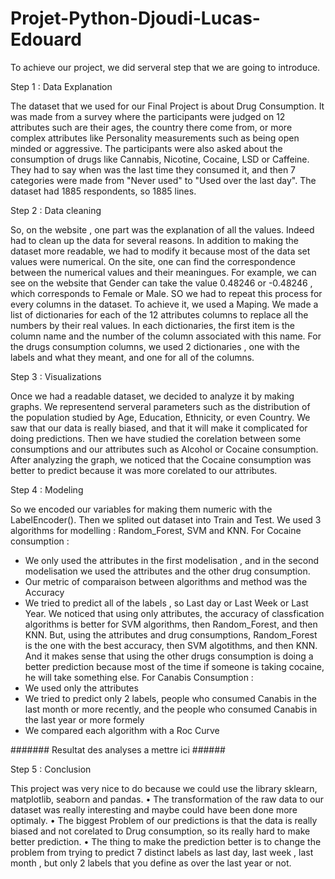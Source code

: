 # Projet-Python-Djoudi-Lucas-Edouard
To achieve our project, we did serveral step that we are going to introduce.

Step 1 : Data Explanation

The dataset that we used for our Final Project is about Drug Consumption. It was made from a survey where the participants were judged on 12 attributes such are their ages, the country there come from, or more complex attributes like Personality measurements such as being open minded or aggressive.
The participants were also asked about the consumption of drugs like Cannabis, Nicotine, Cocaine, LSD or Caffeine. They had to say when was the last time they consumed it, and then 7 categories were made from "Never used" to "Used over the last day".
The dataset had 1885 respondents, so 1885 lines.

Step 2 : Data cleaning

So, on the website , one part was the explanation of all the values.
Indeed had to clean up the data for several reasons. In addition to making the dataset more readable, we had to modify it because most of the data set values were numerical. On the site, one can find the correspondence between the numerical values and their meaningues.
For example, we can see on the website that Gender can take the value 0.48246 or -0.48246 , which corresponds to Female or Male. SO we had to repeat this process for every columns in the dataset. To achieve it, we used a Maping. We made a list of dictionaries for each of the 12 attributes columns to replace all the numbers by their real values.
In each dictionaries, the first item is the column name and the number of the column associated with this name.
For the drugs consumption columns, we used 2 dictionaries , one with the labels and what they meant, and one for all of the columns.

Step 3 : Visualizations

Once we had a readable dataset, we decided to analyze it by making graphs. We representend serveral parameters such as the distribution of the population studied by Age, Education, Ethnicity, or even Country. We saw that our data is really biased, and that it will make it complicated for doing predictions. Then we have studied the corelation between some consumptions and our attributes such as Alcohol or Cocaine consumption. After analyzing the graph, we noticed that the Cocaine consumption was better to predict because it was more corelated to our attributes.

Step 4 : Modeling

So we encoded our variables for making them numeric with the LabelEncoder().
Then we splited out dataset into Train and Test.
We used 3 algorithms for modelling : Random_Forest, SVM and KNN.
For Cocaine consumption : 
- We only used the attributes in the first modelisation , and in the second modelisation we used the attributes and the other drug consumption.
- Our metric of comparaison between algorithms and method was the Accuracy
- We tried to predict all of the labels , so Last day or Last Week or Last Year.
We noticed that using only attributes, the accuracy of classfication algorithms is better for SVM algorithms, then Random_Forest, and then KNN. But, using the attributes and drug consumptions, Random_Forest is the one with the best accuracy, then SVM algotithms, and then KNN. And it makes sense that using the other drugs consumption is doing a better prediction because most of the time if someone is taking cocaine, he will take something else.
For Canabis Consumption : 
- We used only the attributes
- We tried to predict only 2 labels, people who consumed Canabis in the last month or more recently, and the people who consumed Canabis in the last year or more formely
- We compared each algorithm with a Roc Curve

####### Resultat des analyses a mettre ici ######

Step 5 : Conclusion

 This project was very nice to do because we could use the library sklearn, matplotlib, seaborn and pandas.
• The transformation of the raw data to our dataset was really interesting and maybe could have been done more optimaly.
• The biggest Problem of our predictions is that the data is really biased and not corelated to Drug consumption, so its really hard to make better prediction.
• The thing to make the prediction better is to change the problem from trying to predict 7 distinct labels as last day, last week , last month , but only 2 labels that you define as over the last year or not.
